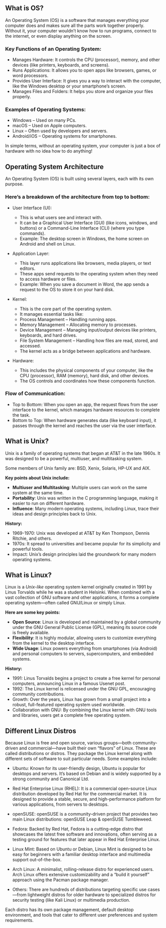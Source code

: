 
## What is OS? 

An Operating System (OS) is a software that manages everything your computer does and makes sure all the parts work together properly. Without it, your computer wouldn’t know how to run programs, connect to the internet, or even display anything on the screen.

### Key Functions of an Operating System:
- Manages Hardware: It controls the CPU (processor), memory, and other devices (like printers, keyboards, and screens).
- Runs Applications: It allows you to open apps like browsers, games, or word processors.
- Provides User Interface: It gives you a way to interact with the computer, like the Windows desktop or your smartphone’s screen.
- Manages Files and Folders: It helps you store and organize your files properly.

### Examples of Operating Systems:
- Windows – Used on many PCs.
- macOS – Used on Apple computers.
- Linux – Often used by developers and servers.
- Android/iOS – Operating systems for smartphones.

In simple terms, without an operating system, your computer is just a box of hardware with no idea how to do anything!

## Operating System Architecture

An Operating System (OS) is built using several layers, each with its own purpose. 

### Here’s a breakdown of the architecture from top to bottom:
- User Interface (UI):
    - This is what users see and interact with.
    - It can be a Graphical User Interface (GUI) (like icons, windows, and buttons) or a Command-Line Interface (CLI) (where you type commands).
    - Example: The desktop screen in Windows, the home screen on Android and shell on Linux.

- Application Layer:
    - This layer runs applications like browsers, media players, or text editors.
    - These apps send requests to the operating system when they need to access hardware or files.
    - Example: When you save a document in Word, the app sends a request to the OS to store it on your hard disk.

- Kernel:
    - This is the core part of the operating system.
    - It manages essential tasks like:
    - Process Management – Handling running apps.
    - Memory Management – Allocating memory to processes.
    - Device Management – Managing input/output devices like printers, keyboards, and hard drives.
    - File System Management – Handling how files are read, stored, and accessed.
    - The kernel acts as a bridge between applications and hardware.

- Hardware:
    - This includes the physical components of your computer, like the CPU (processor), RAM (memory), hard disk, and other devices.
    - The OS controls and coordinates how these components function.

### Flow of Communication:
- Top to Bottom: When you open an app, the request flows from the user interface to the kernel, which manages hardware resources to complete the task.
- Bottom to Top: When hardware generates data (like keyboard input), it passes through the kernel and reaches the user via the user interface.

## What is Unix?
Unix is a family of operating systems that began at AT&T in the late 1960s. It was designed to be a powerful, multiuser, and multitasking system. 

Some members of Unix family are: BSD, Xenix, Solaris, HP-UX and AIX.

**Key points about Unix include:**

- **Multiuser and Multitasking**: Multiple users can work on the same system at the same time.
- **Portability**: Unix was written in the C programming language, making it easier to run on different hardware.
- **Influence**: Many modern operating systems, including Linux, trace their ideas and design principles back to Unix.

**History:** 
- 1969-1970: Unix was developed at AT&T by Ken Thompson, Dennis Ritchie, and others.
- 1970s: It spread to universities and became popular for its simplicity and powerful tools.
- Impact: Unix’s design principles laid the groundwork for many modern operating systems.

## What is Linux?

Linux is a _Unix-like_ operating system kernel originally created in 1991 by Linus Torvalds while he was a student in Helsinki. When combined with a vast collection of GNU software and other applications, it forms a complete operating system—often called GNU/Linux or simply Linux. 

**Here are some key points:**
- **Open Source**: Linux is developed and maintained by a global community under the GNU General Public License (GPL), meaning its source code is freely available.
- **Flexibility**: It is highly modular, allowing users to customize everything from the kernel to the desktop interface.
- **Wide Usage**: Linux powers everything from smartphones (via Android) and personal computers to servers, supercomputers, and embedded systems.

**History:**
- 1991: Linus Torvalds begins a project to create a free kernel for personal computers, announcing Linux in a famous Usenet post.
- 1992: The Linux kernel is relicensed under the GNU GPL, encouraging community contributions.
- Growth: Over the years, Linux has grown from a small project into a robust, full-featured operating system used worldwide.
- Collaboration with GNU: By combining the Linux kernel with GNU tools and libraries, users get a complete free operating system.

## Different Linux Distros

Because Linux is free and open source, various groups—both community-driven and commercial—have built their own “flavors” of Linux. These are called distributions or distros. They package the Linux kernel along with different sets of software to suit particular needs. Some examples include:

- Ubuntu:
    Known for its user-friendly design, Ubuntu is popular for desktops and servers. It’s based on Debian and is widely supported by a strong community and Canonical Ltd.

- Red Hat Enterprise Linux (RHEL): 
    It is a commercial open-source Linux distribution developed by Red Hat for the commercial market. It is designed to provide a stable, secure, and high-performance platform for various applications, from servers to desktops.

- openSUSE:
    openSUSE is a community-driven project that provides two main Linux distributions:​ openSUSE Leap & openSUSE Tumbleweed.

- Fedora:
    Backed by Red Hat, Fedora is a cutting-edge distro that showcases the latest free software and innovations, often serving as a testing ground for features that later appear in Red Hat Enterprise Linux.

- Linux Mint:
    Based on Ubuntu or Debian, Linux Mint is designed to be easy for beginners with a familiar desktop interface and multimedia support out-of-the-box.

- Arch Linux:
    A minimalist, rolling-release distro for experienced users. Arch Linux offers extensive customizability and a “build it yourself” approach using the Pacman package manager.

- Others:
    There are hundreds of distributions targeting specific use cases—from lightweight distros for older hardware to specialized distros for security testing (like Kali Linux) or multimedia production.

Each distro has its own package management, default desktop environment, and tools that cater to different user preferences and system requirements.
